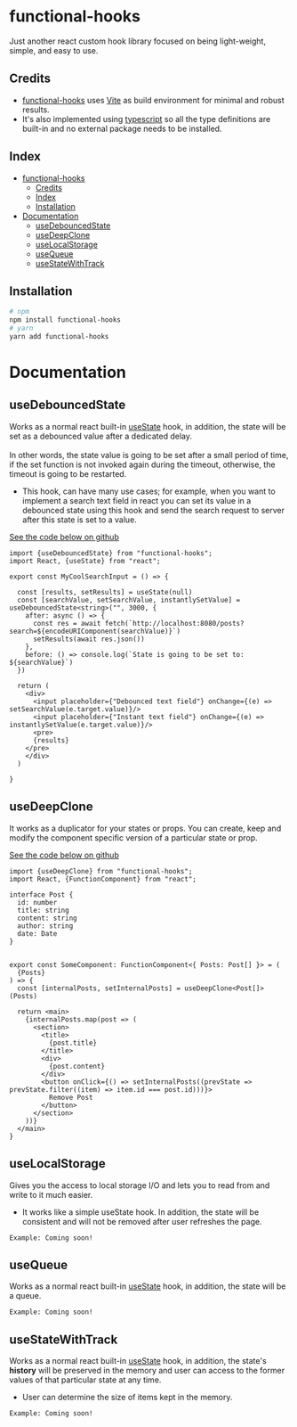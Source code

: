 # functional-hooks

Just another react custom hook library focused on being light-weight, simple, and easy to use.

## Credits

- [functional-hooks](https://www.npmjs.com/package/functional-hooks) uses [Vite](https://vitejs.dev/) as build
  environment for minimal and robust results.
  <be>
- It's also implemented using [typescript](https://www.typescriptlang.org/) so all the type definitions are built-in and
  no external package needs to be installed.

## Index

- [functional-hooks](#functional-hooks)
  - [Credits](#credits)
  - [Index](#index)
  - [Installation](#installation)
- [Documentation](#documentation)
  - [useDebouncedState](#usedebouncedstate)
  - [useDeepClone](#usedeepclone)
  - [useLocalStorage](#uselocalstorage)
  - [useQueue](#usequeue)
  - [useStateWithTrack](#usestatewithtrack)

## Installation

```sh
# npm
npm install functional-hooks
# yarn
yarn add functional-hooks
```

# Documentation

## useDebouncedState

Works as a normal react built-in [useState](https://reactjs.org/docs/hooks-state.html) hook, in addition, the state will
be set as a debounced value after a dedicated delay.<br><br>
In other words, the state value is going to be set after a small period of time, if the set function is not invoked
again during the timeout, otherwise, the timeout is going to be restarted.
<br>

- This hook, can have many use cases; for example, when you want to implement a search text field in react you can set
  its value in a debounced state using this hook and send the search request to server after this state is set to a
  value.

[See the code below on github](examples/useDebouncedState.example.tsx)

```tsx
import {useDebouncedState} from "functional-hooks";
import React, {useState} from "react";

export const MyCoolSearchInput = () => {

  const [results, setResults] = useState(null)
  const [searchValue, setSearchValue, instantlySetValue] = useDebouncedState<string>("", 3000, {
    after: async () => {
      const res = await fetch(`http://localhost:8080/posts?search=${encodeURIComponent(searchValue)}`)
      setResults(await res.json())
    },
    before: () => console.log(`State is going to be set to: ${searchValue}`)
  })

  return (
    <div>
      <input placeholder={"Debounced text field"} onChange={(e) => setSearchValue(e.target.value)}/>
      <input placeholder={"Instant text field"} onChange={(e) => instantlySetValue(e.target.value)}/>
      <pre>
      {results}
    </pre>
    </div>
  )

}

```

## useDeepClone

It works as a duplicator for your states or props. You can create, keep and modify the component specific version of a
particular state or prop.

[See the code below on github](examples/useDeepClone.example.tsx)

```tsx
import {useDeepClone} from "functional-hooks";
import React, {FunctionComponent} from "react";

interface Post {
  id: number
  title: string
  content: string
  author: string
  date: Date
}


export const SomeComponent: FunctionComponent<{ Posts: Post[] }> = (
  {Posts}
) => {
  const [internalPosts, setInternalPosts] = useDeepClone<Post[]>(Posts)

  return <main>
    {internalPosts.map(post => (
      <section>
        <title>
          {post.title}
        </title>
        <div>
          {post.content}
        </div>
        <button onClick={() => setInternalPosts((prevState => prevState.filter((item) => item.id === post.id)))}>
          Remove Post
        </button>
      </section>
    ))}
  </main>
}
```

## useLocalStorage

Gives you the access to local storage I/O and lets you to read from and write to it much easier.
<br/>

- It works like a simple useState hook. In addition, the state will be consistent and will not be removed after user
  refreshes the page.

`Example: Coming soon!`

## useQueue

Works as a normal react built-in [useState](https://reactjs.org/docs/hooks-state.html) hook, in addition, the state will
be a queue.

`Example: Coming soon!`

## useStateWithTrack

Works as a normal react built-in [useState](https://reactjs.org/docs/hooks-state.html) hook, in addition, the
state's <b>history</b> will be preserved in the memory and user can access to the former values of that particular state
at any time.

- User can determine the size of items kept in the memory.

`Example: Coming soon!`
